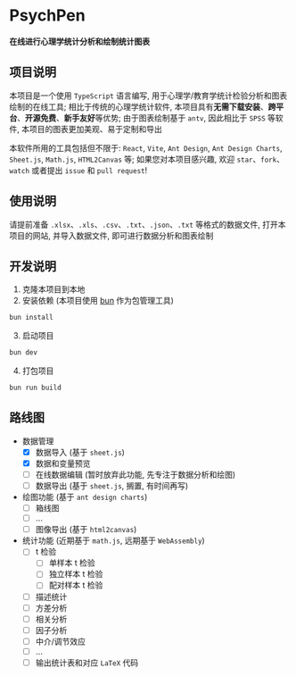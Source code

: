 # PsychPen

**在线进行心理学统计分析和绘制统计图表**

## 项目说明

本项目是一个使用 `TypeScript` 语言编写, 用于心理学/教育学统计检验分析和图表绘制的在线工具; 相比于传统的心理学统计软件, 本项目具有**无需下载安装**、**跨平台**、**开源免费**、**新手友好**等优势; 由于图表绘制基于 `antv`, 因此相比于 `SPSS` 等软件, 本项目的图表更加美观、易于定制和导出

本软件所用的工具包括但不限于: `React`, `Vite`, `Ant Design`, `Ant Design Charts`, `Sheet.js`, `Math.js`, `HTML2Canvas` 等; 如果您对本项目感兴趣, 欢迎 `star`、`fork`、`watch` 或者提出 `issue` 和 `pull request`!

## 使用说明

请提前准备 `.xlsx`、`.xls`、`.csv`、`.txt`、`.json`、`.txt` 等格式的数据文件, 打开本项目的网站, 并导入数据文件, 即可进行数据分析和图表绘制

## 开发说明

1. 克隆本项目到本地
2. 安装依赖 (本项目使用 [bun](https://bun.sh) 作为包管理工具)
  ```bash
  bun install
  ```
3. 启动项目
  ```bash
  bun dev
  ```
4. 打包项目
  ```bash
  bun run build
  ```

## 路线图

- 数据管理
  - [x] 数据导入 (基于 `sheet.js`)
  - [x] 数据和变量预览 
  - [ ] 在线数据编辑 (暂时放弃此功能, 先专注于数据分析和绘图)
  - [ ] 数据导出 (基于 `sheet.js`, 搁置, 有时间再写)
- 绘图功能 (基于 `ant design charts`)
  - [ ] 箱线图
  - [ ] ...
  - [ ] 图像导出 (基于 `html2canvas`)
- 统计功能 (近期基于 `math.js`, 远期基于 `WebAssembly`)
  - [ ] t 检验
    - [ ] 单样本 t 检验
    - [ ] 独立样本 t 检验
    - [ ] 配对样本 t 检验
  - [ ] 描述统计
  - [ ] 方差分析
  - [ ] 相关分析
  - [ ] 因子分析
  - [ ] 中介/调节效应
  - [ ] ...
  - [ ] 输出统计表和对应 `LaTeX` 代码
